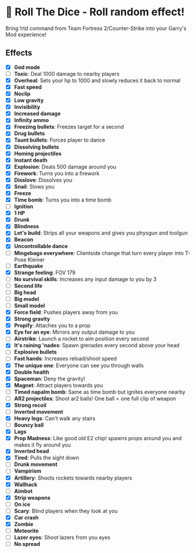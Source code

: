 # 🎲 Roll The Dice - Roll random effect!

Bring !rtd command from Team Fortress 2/Counter-Strike into your Garry's Mod
experience!

## Effects
- [x] **God mode**
- [ ] **Toxic**: Deal 1000 damage to nearby players
- [x] **Overheal**: Sets your hp to 1000 and slowly reduces it back to normal
- [x] **Fast speed**
- [x] **Noclip**
- [x] **Low gravity**
- [x] **Invisibility**
- [x] **Increased damage**
- [x] **Infinity ammo**
- [x] **Freezing bullets**: Freezes target for a second
- [x] **Drug bullets**
- [x] **Taunt bullets**: Forces player to dance
- [x] **Dissolving bullets**
- [x] **Homing projectiles**
- [x] **Instant death**
- [x] **Explosion**: Deals 500 damage around you
- [x] **Firework**: Turns you into a firework
- [x] **Disslove**: Dissolves you
- [x] **Snail**: Slows you
- [x] **Freeze**
- [x] **Time bomb**: Turns you into a time bomb
- [ ] **Ignition**
- [x] **1 HP**
- [x] **Drunk**
- [x] **Blindness**
- [x] **Let's build**: Strips all your weapons and gives you physgun and toolgun
- [x] **Beacon**
- [x] **Uncontrollable dance**
- [ ] **Mingebags everywhere**: Clientside change that turn every player into T-Pose Kleiner
- [ ] **Earthquake**
- [x] **Strange feeling**: FOV 179
- [ ] **No survival skills**: Increases any input damage to you by 3
- [ ] **Second life**
- [ ] **Big head**
- [ ] **Big model**
- [ ] **Small model**
- [x] **Force field**: Pushes players away from you
- [x] **Strong gravity**
- [x] **Propify**: Attaches you to a prop
- [x] **Eye for an eye**: Mirrors any output damage to you
- [ ] **Airstrike**: Launch a rocket to aim position every second
- [x] **It's raining 'nades**: Spawn grenades every second above your head
- [ ] **Explosive bullets**
- [ ] **Fast hands**: Increases reload/shoot speed
- [x] **The unique one**: Everyone can see you through walls
- [x] **Double health**
- [x] **Spaceman**: Deny the gravity!
- [x] **Magnet**: Attract players towards you
- [ ] **Timed napalm bomb**: Same as time bomb but ignites everyone nearby
- [ ] **AR2 projectiles**: Shoot ar2 balls! One ball = one full clip of weapon
- [x] **Strong recoil**
- [ ] **Inverted movement**
- [x] **Heavy legs**: Can't walk any stairs
- [ ] **Bouncy ball**
- [x] **Lags**
- [x] **Prop Madness**: Like good old E2 chip! spawns props around you and makes it fly around you
- [x] **Inverted head**
- [x] **Tired**: Pulls the sight down
- [ ] **Drunk movement**
- [ ] **Vampirism**
- [x] **Artillery**: Shoots rockets towards nearby players
- [x] **Wallhack**
- [ ] **Aimbot**
- [x] **Strip weapons**
- [ ] **On ice**
- [ ] **Scary**: Blind players when they look at you
- [x] **Car crash**
- [x] **Zombie**
- [ ] **Meteorite**
- [ ] **Lazer eyes**: Shoot lazers from you eyes
- [ ] **No spread**
